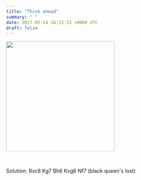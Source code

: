 ```yaml
---
title: "Think ahead"
summary: " "
date: 2017-05-14 16:13:53 +0000 UTC
draft: false
---
```

<img class="alignnone size-medium wp-image-254" src="https://www.lyderic.com/wp-content/uploads/2017/05/Screen-Shot-2017-05-14-at-17.11.49-297x300.png" alt="" width="297" height="300" />

&nbsp;

Solution: Rxc8 Kg7 Bh6 Kxg6 Nf7 (black queen's lost)
